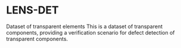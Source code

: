 # LENS-DET
Dataset of transparent elements
This is a dataset of transparent components, providing a verification scenario for defect detection of transparent components.
